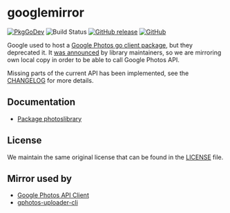 # googlemirror

[![PkgGoDev](https://pkg.go.dev/badge/github.com/gphotosuploader/googlemirror/api/photoslibrary/v1)](https://pkg.go.dev/github.com/gphotosuploader/googlemirror/api/photoslibrary/v1)
![Build Status](https://github.com/gphotosuploader/googlemirror/workflows/Go/badge.svg)
[![GitHub release](https://img.shields.io/github/release/gphotosuploader/googlemirror.svg)](https://github.com/gphotosuploader/googlemirror/releases/latest)
[![GitHub](https://img.shields.io/github/license/gphotosuploader/googlemirror.svg)](LICENSE)

Google used to host a [Google Photos go client package](https://github.com/google/google-api-go-client/blob/master/photoslibrary/v1/photoslibrary-gen.go), but they deprecated it. It [was announced](https://code-review.googlesource.com/c/google-api-go-client/+/39951) by library maintainers, so we are mirroring own local copy in order to be able to call Google Photos API.

Missing parts of the current API has been implemented, see the [CHANGELOG](CHANGELOG.md) for more details.

## Documentation

- [Package photoslibrary](https://pkg.go.dev/github.com/gphotosuploader/googlemirror/api/photoslibrary/v1?tab=doc)

## License
 
We maintain the same original license that can be found in the [LICENSE](LICENSE) file.

## Mirror used by

- [Google Photos API Client](https://github.com/gphotosuploader/google-photos-api-client-go)
- [gphotos-uploader-cli](https://github.com/gphotosuploader/gphotos-uploader-cli)